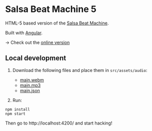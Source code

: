 # Salsa Beat Machine 5

HTML-5 based version of the [Salsa Beat Machine](http://www.salsabeatmachine.org/). 

Built with [Angular](https://angular.io).

-> Check out the [online version](https://beat-machine.firebaseapp.com/)

## Local development

1. Download the following files and place them in `src/assets/audio`:
   * [main.webm](https://beat-machine.firebaseapp.com/assets/audio/main.webm) 
   * [main.mp3](https://beat-machine.firebaseapp.com/assets/audio/main.mp3) 
   * [main.json](https://beat-machine.firebaseapp.com/assets/audio/main.json)

2. Run:

```shell
npm install
npm start
```

Then go to http://localhost:4200/ and start hacking!
